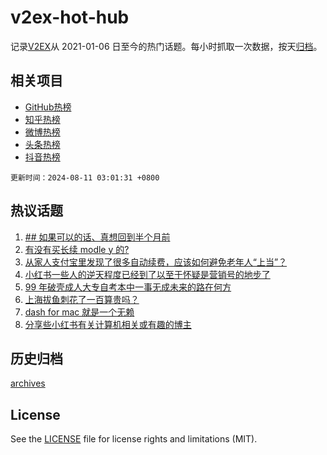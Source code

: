 # v2ex-hot-hub

 记录[V2EX](https://www.v2ex.com/)从 2021-01-06 日至今的热门话题。每小时抓取一次数据，按天[归档](archives)。
 
 ## 相关项目

- [GitHub热榜](https://github.com/it985/github-hot-hub)
- [知乎热榜](https://github.com/it985/zhihu-hot-hub)
- [微博热榜](https://github.com/it985/weibo-hot-hub)
- [头条热榜](https://github.com/it985/toutiao-hot-hub)
- [抖音热榜](https://github.com/it985/douyin-hot-hub)


 `更新时间：2024-08-11 03:01:31 +0800`

## 热议话题

1. [## 如果可以的话、真想回到半个月前](https://www.v2ex.com/t/1063941)
1. [有没有买长续 modle y 的?](https://www.v2ex.com/t/1063944)
1. [从家人支付宝里发现了很多自动续费，应该如何避免老年人“上当”？](https://www.v2ex.com/t/1063967)
1. [小红书一些人的逆天程度已经到了以至于怀疑是营销号的地步了](https://www.v2ex.com/t/1063968)
1. [99 年破壳成人大专自考本中一事无成未来的路在何方](https://www.v2ex.com/t/1063951)
1. [上海拔鱼刺花了一百算贵吗？](https://www.v2ex.com/t/1064013)
1. [dash for mac 就是一个无赖](https://www.v2ex.com/t/1063976)
1. [分享些小红书有关计算机相关或有趣的博主](https://www.v2ex.com/t/1064007)

## 历史归档

[archives](archives)

## License

See the [LICENSE](LICENSE) file for license rights and limitations (MIT).
